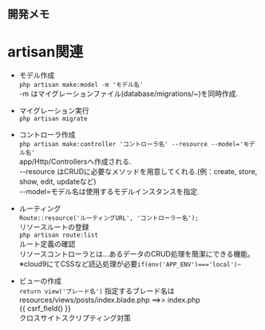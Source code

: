 ## 開発メモ

# artisan関連
- モデル作成  
`php artisan make:model -m 'モデル名'`  
-m はマイグレーションファイル(database/migrations/~)を同時作成.

- マイグレーション実行  
`php artisan migrate`

- コントローラ作成  
`php artisan make:controller 'コントローラ名' --resource --model='モデル名'`  
app/Http/Controllersへ作成される.  
--resource はCRUDに必要なメソッドを用意してくれる.(例：create, store, show, edit, updateなど)  
--model=モデル名は使用するモデルインスタンスを指定.

- ルーティング  
`Route::resource('ルーティングURL', 'コントローラー名');`  
リソースルートの登録  
`php artisan route:list`  
ルート定義の確認  
リソースコントローラとは...あるデータのCRUD処理を簡潔にできる機能。  
※cloud9にてCSSなど読込処理が必要`if(env('APP_ENV')==='local')~`

- ビューの作成  
`return view('ブレード名')`
指定するブレード名はresources/views/posts/index.blade.php  ==>> index.php  
{{ csrf_field() }}  
クロスサイトスクリプティング対策




